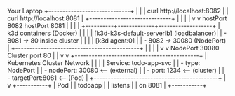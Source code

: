 Your Laptop
+-----------------------------+
|                             |
|  curl http://localhost:8082 |
|  curl http://localhost:8081 |
+-----------------------------+
           |             |
           |             |
           v             v
   hostPort 8082   hostPort 8081
           |             |
           |             |
+----------+-------------+-------------------+
|         k3d containers (Docker)            |
|                                            |
|  [k3d-k3s-default-serverlb]  (loadbalancer)|
|     - 8081 -> 80 inside cluster            |
|                                            |
|  [k3d agent:0]                             |
|     - 8082 -> 30080 (NodePort)             |
+--------------------------------------------+
           |             |
           |             |
           v             v
   NodePort 30080    Cluster port 80
           |             |
           v             v
+--------------------------------------------+
|       Kubernetes Cluster Network            |
|                                            |
|  Service: todo-app-svc                     |
|    - type: NodePort                        |
|    - nodePort: 30080  <-- (external)       |
|    - port: 1234      <-- (cluster)         |
|    - targetPort:8081 <-- (Pod)             |
+--------------------------------------------+
                     |
                     v
               +-----------+
               |   Pod     |
               | todoapp   |
               | listens   |
               | on 8081   |
               +-----------+